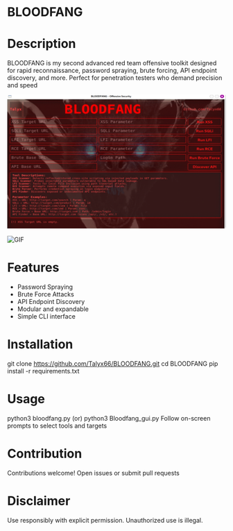 
# BLOODFANG

# Description
BLOODFANG is my second advanced red team offensive toolkit designed for rapid reconnaissance, password spraying, brute forcing, API endpoint discovery, and more. Perfect for penetration testers who demand precision and speed

![BLOODFANG screenshot](Screenshots/BLOODFANGss.png)

![GIF](Screenshots/BLOODFANGv.gif)

# Features
- Password Spraying
- Brute Force Attacks
- API Endpoint Discovery
- Modular and expandable
- Simple CLI interface

# Installation
git clone https://github.com/Talyx66/BLOODFANG.git
cd BLOODFANG
pip install -r requirements.txt

# Usage
python3 bloodfang.py   (or)   python3 Bloodfang_gui.py
Follow on-screen prompts to select tools and targets

# Contribution
Contributions welcome! Open issues or submit pull requests

# Disclaimer
Use responsibly with explicit permission. Unauthorized use is illegal.
